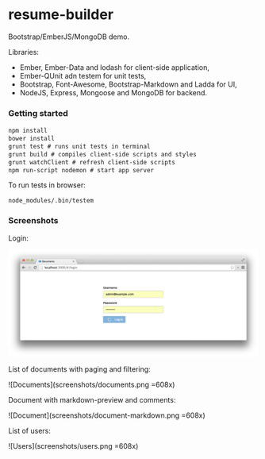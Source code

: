 resume-builder
==============

Bootstrap/EmberJS/MongoDB demo.

Libraries:

 * Ember, Ember-Data and lodash for client-side application,
 * Ember-QUnit adn testem for unit tests,
 * Bootstrap, Font-Awesome, Bootstrap-Markdown and Ladda for UI,
 * NodeJS, Express, Mongoose and MongoDB for backend.

### Getting started

	npm install
	bower install
	grunt test # runs unit tests in terminal
	grunt build # compiles client-side scripts and styles
	grunt watchClient # refresh client-side scripts
	npm run-script nodemon # start app server
	
To run tests in browser:

	node_modules/.bin/testem 

### Screenshots

Login:

![Documents](screenshots/login.png)


List of documents with paging and filtering:

![Documents](screenshots/documents.png =608x)

Document with markdown-preview and comments:

![Document](screenshots/document-markdown.png =608x)

List of users:

![Users](screenshots/users.png =608x)

